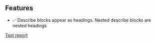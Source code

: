 
## Features
- :white_check_mark: Describe blocks appear as headings. Nested describe blocks are nested headings

[Test report](https://raw.githack.com/royk/x-feature-reporter/refs/heads/main/playwright-report/index.html)

